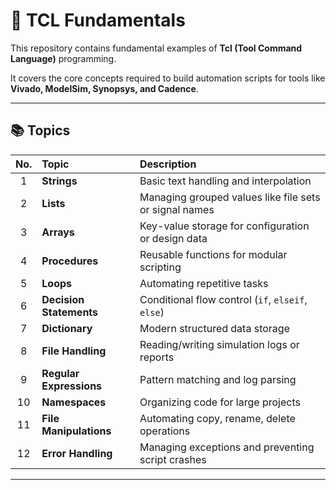 # 🧠 TCL Fundamentals 

This repository contains fundamental examples of **Tcl (Tool Command Language)** programming.

It covers the core concepts required to build automation scripts for tools like **Vivado, ModelSim, Synopsys, and Cadence**.

---

## 📚 Topics

| No. | Topic | Description |
|:---:|:------|:-------------|
| 1 | **Strings** | Basic text handling and interpolation |
| 2 | **Lists** | Managing grouped values like file sets or signal names |
| 3 | **Arrays** | Key-value storage for configuration or design data |
| 4 | **Procedures** | Reusable functions for modular scripting |
| 5 | **Loops** | Automating repetitive tasks |
| 6 | **Decision Statements** | Conditional flow control (`if`, `elseif`, `else`) |
| 7 | **Dictionary** | Modern structured data storage |
| 8 | **File Handling** | Reading/writing simulation logs or reports |
| 9 | **Regular Expressions** | Pattern matching and log parsing |
| 10 | **Namespaces** | Organizing code for large projects |
| 11 | **File Manipulations** | Automating copy, rename, delete operations |
| 12 | **Error Handling** | Managing exceptions and preventing script crashes |

---
